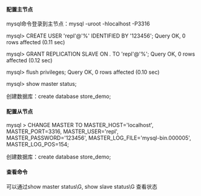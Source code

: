 #### 配置主节点

mysql命令登录到主节点：mysql -uroot -hlocalhost -P3316

mysql> CREATE USER 'repl'@'%' IDENTIFIED BY '123456';
Query OK, 0 rows affected (0.11 sec)

mysql> GRANT REPLICATION SLAVE ON *.* TO 'repl'@'%';
Query OK, 0 rows affected (0.12 sec)

mysql> flush privileges;
Query OK, 0 rows affected (0.10 sec)

mysql> show master status;


创建数据库：create database store_demo;

#### 配置从节点
mysql > CHANGE MASTER TO MASTER_HOST='localhost',
                         MASTER_PORT=3316,
						 MASTER_USER='repl',
                         MASTER_PASSWORD='123456',
						 MASTER_LOG_FILE='mysql-bin.000005',
                         MASTER_LOG_POS=154;

创建数据库：create database store_demo;


#### 查看命令

可以通过show master status\G, show slave status\G 查看状态